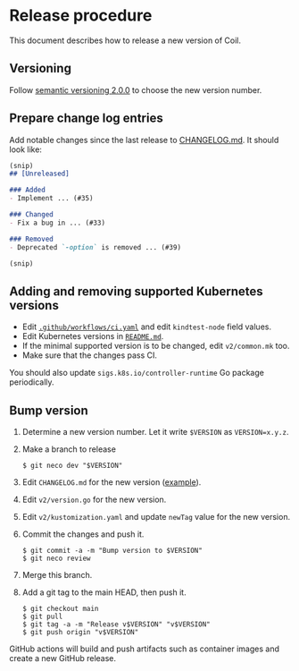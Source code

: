 Release procedure
=================

This document describes how to release a new version of Coil.

## Versioning

Follow [semantic versioning 2.0.0][semver] to choose the new version number.

## Prepare change log entries

Add notable changes since the last release to [CHANGELOG.md](CHANGELOG.md).
It should look like:

```markdown
(snip)
## [Unreleased]

### Added
- Implement ... (#35)

### Changed
- Fix a bug in ... (#33)

### Removed
- Deprecated `-option` is removed ... (#39)

(snip)
```

## Adding and removing supported Kubernetes versions

- Edit [`.github/workflows/ci.yaml`](.github/workflows/ci.yaml) and edit `kindtest-node` field values.
- Edit Kubernetes versions in [`README.md`](README.md).
- If the minimal supported version is to be changed, edit `v2/common.mk` too.
- Make sure that the changes pass CI.

You should also update `sigs.k8s.io/controller-runtime` Go package periodically.

## Bump version

1. Determine a new version number.  Let it write `$VERSION` as `VERSION=x.y.z`.
2. Make a branch to release

    ```console
    $ git neco dev "$VERSION"
    ```

4. Edit `CHANGELOG.md` for the new version ([example][]).
5. Edit `v2/version.go` for the new version.
6. Edit `v2/kustomization.yaml` and update `newTag` value for the new version.
7. Commit the changes and push it.

    ```console
    $ git commit -a -m "Bump version to $VERSION"
    $ git neco review
    ```

8. Merge this branch.
6. Add a git tag to the main HEAD, then push it.

    ```console
    $ git checkout main
    $ git pull
    $ git tag -a -m "Release v$VERSION" "v$VERSION"
    $ git push origin "v$VERSION"
    ```

GitHub actions will build and push artifacts such as container images and
create a new GitHub release.

[semver]: https://semver.org/spec/v2.0.0.html
[example]: https://github.com/cybozu-go/etcdpasswd/commit/77d95384ac6c97e7f48281eaf23cb94f68867f79
